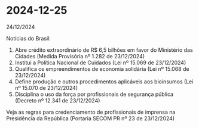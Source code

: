 # 2024-12-25

24/12/2024

Notícias do Brasil:

1. Abre crédito extraordinário de R$ 6,5 bilhões em favor do Ministério das Cidades (Medida Provisória nº 1.282 de 23/12/2024)
2. Institui a Política Nacional de Cuidados (Lei nº 15.069 de 23/12/2024)
3. Qualifica os empreendimentos de economia solidária (Lei nº 15.068 de 23/12/2024)
4. Define produção e outros procedimentos aplicáveis aos bioinsumos (Lei nº 15.070 de 23/12/2024)
5. Disciplina o uso da força por profissionais de segurança pública (Decreto nº 12.341 de 23/12/2024)

Veja as regras para credenciamento de profissionais de imprensa na Presidência da República (Portaria SECOM PR nº 23 de 23/12/2024)